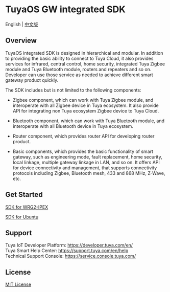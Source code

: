 # TuyaOS GW integrated SDK

English | [中文版](./README_zh.md)

## Overview

TuyaOS integrated SDK is designed in hierarchical and modular. In addition to providing the basic ability to connect to Tuya Cloud, it also provides services for infrared, central control, home security, integrated Tuya Zigbee module and Tuya Bluetooth module, routers and repeaters and so on. Developer can use those service as needed to achieve different smart gateway product quickly.

The SDK includes but is not limited to the following components:

- Zigbee component, which can work with Tuya Zigbee module, and interoperate with all Zigbee device in Tuya ecosystem.  It also provide API for integrating non Tuya ecosystem Zigbee device to Tuya Cloud.
- Bluetooth component, which can work with Tuya Bluetooth module, and interoperate with all Bluetooth device in Tuya ecosystem. 

- Router component, which provides router API for developing router product. 
- Basic components, which provides the basic functionality of smart gateway, such as engineering mode, fault replacement, home security, local linkage, multiple gateway linkage in LAN, and so on. It offers API for device connectivity and management, that supports connectivity protocols including Zigbee, Bluetooth mesh, 433 and 868 MHz, Z-Wave, etc.

## Get Started

[SDK for WRG2-IPEX](./WRG2-IPEX/README_zh.md)

[SDK for Ubuntu](./UBUNTU/README_zh.md)

## Support

Tuya IoT Developer Platform: https://developer.tuya.com/en/ <br>
Tuya Smart Help Center: https://support.tuya.com/en/help <br>
Technical Support Console: https://service.console.tuya.com/

## License

[MIT License](./LICENSE)